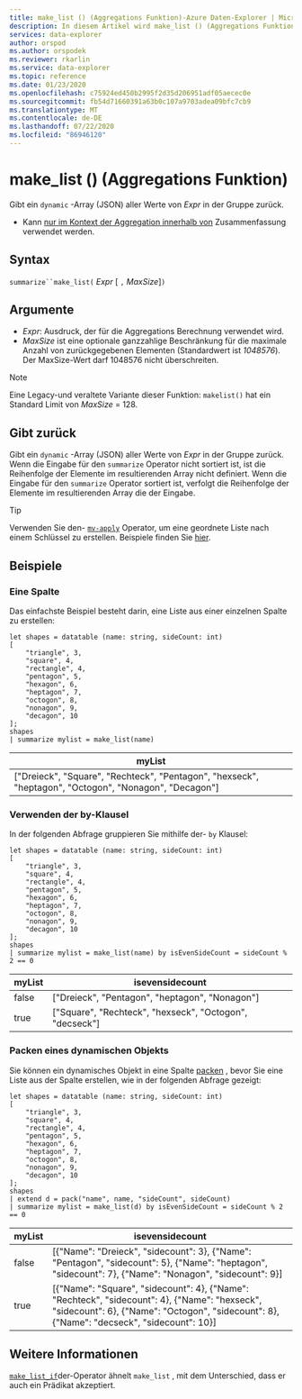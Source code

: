 ```yaml
---
title: make_list () (Aggregations Funktion)-Azure Daten-Explorer | Microsoft-Dokumentation
description: In diesem Artikel wird make_list () (Aggregations Funktion) in Azure Daten-Explorer beschrieben.
services: data-explorer
author: orspod
ms.author: orspodek
ms.reviewer: rkarlin
ms.service: data-explorer
ms.topic: reference
ms.date: 01/23/2020
ms.openlocfilehash: c75924ed450b2995f2d35d206951adf05aecec0e
ms.sourcegitcommit: fb54d71660391a63b0c107a9703adea09bfc7cb9
ms.translationtype: MT
ms.contentlocale: de-DE
ms.lasthandoff: 07/22/2020
ms.locfileid: "86946120"
---
```

# <a name="make_list-aggregation-function"></a>make_list () (Aggregations Funktion)

Gibt ein `dynamic` -Array (JSON) aller Werte von *Expr* in der Gruppe zurück.

* Kann [nur im Kontext der Aggregation innerhalb von](summarizeoperator.md) Zusammenfassung verwendet werden.

## <a name="syntax"></a>Syntax

`summarize``make_list(` *Expr* [ `,` *MaxSize*]`)`

## <a name="arguments"></a>Argumente

* *Expr*: Ausdruck, der für die Aggregations Berechnung verwendet wird.
* *MaxSize* ist eine optionale ganzzahlige Beschränkung für die maximale Anzahl von zurückgegebenen Elementen (Standardwert ist *1048576*). Der MaxSize-Wert darf 1048576 nicht überschreiten.

> [!NOTE]
> Eine Legacy-und veraltete Variante dieser Funktion: `makelist()` hat ein Standard Limit von *MaxSize* = 128.

## <a name="returns"></a>Gibt zurück

Gibt ein `dynamic` -Array (JSON) aller Werte von *Expr* in der Gruppe zurück.
Wenn die Eingabe für den `summarize` Operator nicht sortiert ist, ist die Reihenfolge der Elemente im resultierenden Array nicht definiert.
Wenn die Eingabe für den `summarize` Operator sortiert ist, verfolgt die Reihenfolge der Elemente im resultierenden Array die der Eingabe.

> [!TIP]
> Verwenden Sie den- [`mv-apply`](./mv-applyoperator.md) Operator, um eine geordnete Liste nach einem Schlüssel zu erstellen. Beispiele finden Sie [hier](./mv-applyoperator.md#using-the-mv-apply-operator-to-sort-the-output-of-makelist-aggregate-by-some-key).

## <a name="examples"></a>Beispiele

### <a name="one-column"></a>Eine Spalte

Das einfachste Beispiel besteht darin, eine Liste aus einer einzelnen Spalte zu erstellen:

```kusto
let shapes = datatable (name: string, sideCount: int)
[
    "triangle", 3,
    "square", 4,
    "rectangle", 4,
    "pentagon", 5,
    "hexagon", 6,
    "heptagon", 7,
    "octogon", 8,
    "nonagon", 9,
    "decagon", 10
];
shapes
| summarize mylist = make_list(name)
```

|myList|
|---|
|["Dreieck", "Square", "Rechteck", "Pentagon", "hexseck", "heptagon", "Octogon", "Nonagon", "Decagon"]|

### <a name="using-the-by-clause"></a>Verwenden der by-Klausel

In der folgenden Abfrage gruppieren Sie mithilfe der- `by` Klausel:

```kusto
let shapes = datatable (name: string, sideCount: int)
[
    "triangle", 3,
    "square", 4,
    "rectangle", 4,
    "pentagon", 5,
    "hexagon", 6,
    "heptagon", 7,
    "octogon", 8,
    "nonagon", 9,
    "decagon", 10
];
shapes
| summarize mylist = make_list(name) by isEvenSideCount = sideCount % 2 == 0
```

|myList|isevensidecount|
|---|---|
|false|["Dreieck", "Pentagon", "heptagon", "Nonagon"]|
|true|["Square", "Rechteck", "hexseck", "Octogon", "decseck"]|

### <a name="packing-a-dynamic-object"></a>Packen eines dynamischen Objekts

Sie können ein dynamisches Objekt in eine Spalte [packen](./packfunction.md) , bevor Sie eine Liste aus der Spalte erstellen, wie in der folgenden Abfrage gezeigt:

```kusto
let shapes = datatable (name: string, sideCount: int)
[
    "triangle", 3,
    "square", 4,
    "rectangle", 4,
    "pentagon", 5,
    "hexagon", 6,
    "heptagon", 7,
    "octogon", 8,
    "nonagon", 9,
    "decagon", 10
];
shapes
| extend d = pack("name", name, "sideCount", sideCount)
| summarize mylist = make_list(d) by isEvenSideCount = sideCount % 2 == 0
```

|myList|isevensidecount|
|---|---|
|false|[{"Name": "Dreieck", "sidecount": 3}, {"Name": "Pentagon", "sidecount": 5}, {"Name": "heptagon", "sidecount": 7}, {"Name": "Nonagon", "sidecount": 9}]|
|true|[{"Name": "Square", "sidecount": 4}, {"Name": "Rechteck", "sidecount": 4}, {"Name": "hexseck", "sidecount": 6}, {"Name": "Octogon", "sidecount": 8}, {"Name": "decseck", "sidecount": 10}]|

## <a name="see-also"></a>Weitere Informationen

[`make_list_if`](./makelistif-aggfunction.md)der-Operator ähnelt `make_list` , mit dem Unterschied, dass er auch ein Prädikat akzeptiert.

